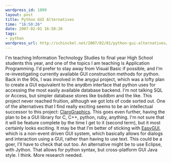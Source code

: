 ```yaml
--- 
wordpress_id: 1099
layout: post
title: Python GUI Alternatives
time: "16:50:26"
date: 2007-02-01 16:50:26
tags: 
- python
wordpress_url: http://schinckel.net/2007/02/01/python-gui-alternatives/
---
```

I'm teaching Information Technology Studies to final year High School students this year, and one of the topics I am teaching is Application Programming. I'd prefer to stay away from Visual Basic if possible, and I'm re-investigating currently available GUI construction methods for python. Back in the 90s, I was involved in the anygui project, which was a lofty plan to create a GUI equivalent to the anydbm interface that python uses for accessing the most easily available database backend. I'm not talking SQL or Access, but simpler database stores like bsddbm and the like. This project never reached fruition, although we got lots of code sorted out. One of the alternatives that I find really exciting seems to be an intellectual successor to this project: [ClaroGraphics][1]. This goes even further, having the plan to be a GUI library for C, C++, python, ruby, anything. I'm not sure that it will be feature complete by the time I get to it (second term), but it most certainly looks exciting. It may be that I'm better of sticking with [EasyGUI][2], which is a non-event driven GUI system, which basically allows for dialogs and interaction using a GUI, rather than having to use text. This could be a goer, I'll have to check that out too. An alternative might be to use Eclipse, with Jython. That allows for python syntax, but cross-platform GUI Java style. I think. More research needed. 

   [1]: http://www.clarographics.org/index.html
   [2]: http://www.ferg.org/easygui/

